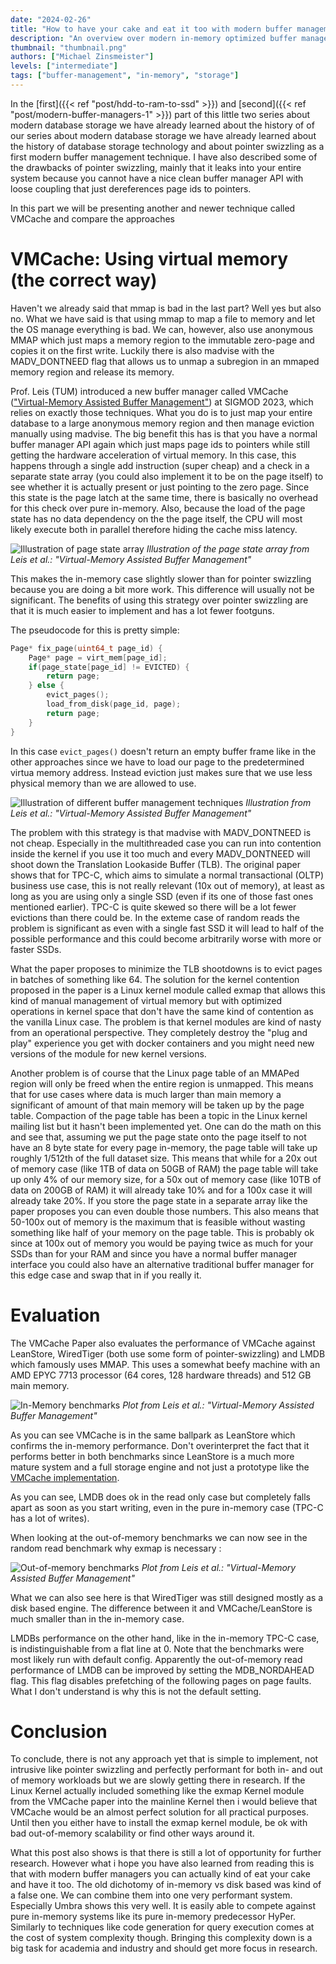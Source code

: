 ```yaml
---
date: "2024-02-26"
title: "How to have your cake and eat it too with modern buffer management Pt. 2: VMCache"
description: "An overview over modern in-memory optimized buffer management techniques. Part 2 is about VMCache and a performance comparison"
thumbnail: "thumbnail.png"
authors: ["Michael Zinsmeister"]
levels: ["intermediate"]
tags: ["buffer-management", "in-memory", "storage"]
---
```


In the [first]({{< ref "post/hdd-to-ram-to-ssd" >}}) and [second]({{< ref "post/modern-buffer-managers-1" >}}) part of this little two series about modern database storage we have already learned about the history of of our series about modern database storage we have already learned about the history of database storage technology and about pointer swizzling as a first modern buffer management technique. I have also described some of the drawbacks of pointer swizzling, mainly that it leaks into your entire system because you cannot have a nice clean buffer manager API with loose coupling that just dereferences page ids to pointers.

In this part we will be presenting another and newer technique called VMCache and compare the approaches

# VMCache: Using virtual memory (the correct way)

Haven't we already said that mmap is bad in the last part? Well yes but also no. What we have said is that using mmap to map a file to memory and let the OS manage everything is bad. We can, however, also use anonymous MMAP which just maps a memory region to the immutable zero-page and copies it on the first write. Luckily there is also madvise with the MADV_DONTNEED flag that allows us to unmap a subregion in an mmaped memory region and release its memory. 

Prof. Leis (TUM) introduced a new buffer manager called VMCache (["Virtual-Memory Assisted Buffer Management"](https://www.cs.cit.tum.de/fileadmin/w00cfj/dis/_my_direct_uploads/vmcache.pdf)) at SIGMOD 2023, which relies on exactly those techniques. What you do is to just map your entire database to a large anonymous memory region and then manage eviction manually using madvise. The big benefit this has is that you have a normal buffer manager API again which just maps page ids to pointers while still getting the hardware acceleration of virtual memory. In this case, this happens through a single add instruction (super cheap) and a check in a separate state array (you could also implement it to be on the page itself) to see whether it is actually present or just pointing to the zero page. Since this state is the page latch at the same time, there is basically no overhead for this check over pure in-memory. Also, because the load of the page state has no data dependency on the the page itself, the CPU will most likely execute both in parallel therefore hiding the cache miss latency.

![Illustration of page state array](vmcache.png)
*Illustration of the page state array from Leis et al.: "Virtual-Memory Assisted Buffer Management"*

This makes the in-memory case slightly slower than for pointer swizzling because you are doing a bit more work. This difference will usually not be significant. The benefits of using this strategy over pointer swizzling are that it is much easier to implement and has a lot fewer footguns. 

The pseudocode for this is pretty simple:

```c++
Page* fix_page(uint64_t page_id) {
    Page* page = virt_mem[page_id];
    if(page_state[page_id] != EVICTED) {
        return page;
    } else {
        evict_pages();
        load_from_disk(page_id, page);
        return page;
    }
}
```

In this case `evict_pages()` doesn't return an empty buffer frame like in the other approaches since we have to load our page to the predetermined virtua memory address. Instead eviction just makes sure that we use less physical memory than we are allowed to use.

![Illustration of different buffer management techniques](buffer-managers.png)
*Illustration from Leis et al.: "Virtual-Memory Assisted Buffer Management"*

The problem with this strategy is that madvise with MADV_DONTNEED is not cheap. Especially in the multithreaded case you can run into contention inside the kernel if you use it too much and every MADV_DONTNEED will shoot down the Translation Lookaside Buffer (TLB). The original paper shows that for TPC-C, which aims to simulate a normal transactional (OLTP) business use case, this is not really relevant (10x out of memory), at least as long as you are using only a single SSD (even if its one of those fast ones mentioned earlier). TPC-C is quite skewed so there will be a lot fewer evictions than there could be. In the exteme case of random reads the problem is significant as even with a single fast SSD it will lead to half of the possible performance and this could become arbitrarily worse with more or faster SSDs. 

What the paper proposes to minimize the TLB shootdowns is to evict pages in batches of something like 64. The solution for the kernel contention proposed in the paper is a Linux kernel module called exmap that allows this kind of manual management of virtual memory but with optimized operations in kernel space that don't have the same kind of contention as the vanilla Linux case. The problem is that kernel modules are kind of nasty from an operational perspective. They completely destroy the "plug and play" experience you get with docker containers and you might need new versions of the module for new kernel versions.

Another problem is of course that the Linux page table of an MMAPed region will only be freed when the entire region is unmapped. This means that for use cases where data is much larger than main memory a significant of amount of that main memory will be taken up by the page table. Compaction of the page table has been a topic in the Linux kernel mailing list but it hasn't been implemented yet. One can do the math on this and see that, assuming we put the page state onto the page itself to not have an 8 byte state for every page in-memory, the page table will take up roughly 1/512th of the full dataset size. This means that while for a 20x out of memory case (like 1TB of data on 50GB of RAM) the page table will take up only 4% of our memory size, for a 50x out of memory case (like 10TB of data on 200GB of RAM) it will already take 10% and for a 100x case it will already take 20%. If you store the page state in a separate array like the paper proposes you can even double those numbers. This also means that 50-100x out of memory is the maximum that is feasible without wasting something like half of your memory on the page table. This is probably ok since at 100x out of memory you would be paying twice as much for your SSDs than for your RAM and since you have a normal buffer manager interface you could also have an alternative traditional buffer manager for this edge case and swap that in if you really it.

# Evaluation

The VMCache Paper also evaluates the performance of VMCache against LeanStore,  WiredTiger (both use some form of pointer-swizzling) and LMDB which famously uses MMAP. This uses a somewhat beefy machine with an AMD EPYC 7713 processor (64 cores, 128 hardware threads) and 512 GB main memory.

![In-Memory benchmarks](in-memory-benchmarks.png)
*Plot from Leis et al.: "Virtual-Memory Assisted Buffer Management"*

As you can see VMCache is in the same ballpark as LeanStore which confirms the in-memory performance. Don't overinterpret the fact that it performs better in both benchmarks since LeanStore is a much more mature system and a full storage engine and not just a prototype like the [VMCache implementation](https://github.com/viktorleis/vmcache).

As you can see, LMDB does ok in the read only case but completely falls apart as soon as you start writing, even in the pure in-memory case (TPC-C has a lot of writes).

When looking at the out-of-memory benchmarks we can now see in the random read benchmark why exmap is necessary :

![Out-of-memory benchmarks](out-of-memory-benchmarks.png)
*Plot from Leis et al.: "Virtual-Memory Assisted Buffer Management"*

What we can also see here is that WiredTiger was still designed mostly as a disk based engine. The difference between it and VMCache/LeanStore is much smaller than in the in-memory case. 

LMDBs performance on the other hand, like in the in-memory TPC-C case, is indistinguishable from a flat line at 0. Note that the benchmarks were most likely run with default config. Apparently the out-of-memory read performance of LMDB can be improved by setting the MDB_NORDAHEAD flag. This flag disables prefetching of the following pages on page faults. What I don't understand is why this is not the default setting.

# Conclusion

To conclude, there is not any approach yet that is simple to implement, not intrusive like pointer swizzling and perfectly performant for both in- and out of memory workloads but we are slowly getting there in research. If the Linux Kernel actually included something like the exmap Kernel module from the VMCache paper into the mainline Kernel then i would believe that VMCache would be an almost perfect solution for all practical purposes. Until then you either have to install the exmap kernel module, be ok with bad out-of-memory scalability  or find other ways around it.

What this post also shows is that there is still a lot of opportunity for further research. However what i hope you have also learned from reading this is that with modern buffer managers you can actually kind of eat your cake and have it too. The old dichotomy of in-memory vs disk based was kind of a false one. We can combine them into one very performant system. Especially Umbra shows this very well. It is easily able to compete against pure in-memory systems like its pure in-memory predecessor HyPer. Similarly to techniques like code generation for query execution comes at the cost of system complexity though. Bringing this complexity down is a big task for academia and industry and should get more focus in research.